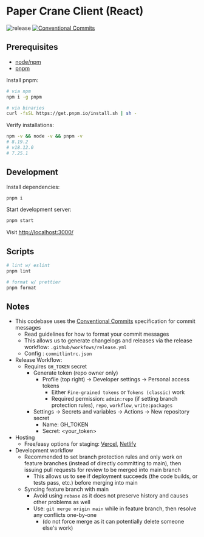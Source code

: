 # Paper Crane Client (React)

![release](https://github.com/Debora-k/Paper_Crane_front-end/actions/workflows/release.yml/badge.svg)
[![Conventional Commits](https://img.shields.io/badge/Conventional%20Commits-1.0.0-%23fe5196)](https://conventionalcommits.org/)

## Prerequisites

- [node/npm](http://nodejs.org/)
- [pnpm](https://pnpm.io/)

Install pnpm:

```bash
# via npm
npm i -g pnpm

# via binaries
curl -fsSL https://get.pnpm.io/install.sh | sh -
```

Verify installations:

```bash
npm -v && node -v && pnpm -v
# 8.19.2
# v18.12.0
# 7.25.1
```

## Development

Install dependencies:

```bash
pnpm i
```

Start development server:

```bash
pnpm start
```

Visit [http://localhost:3000/](http://localhost:3000/)

## Scripts

```bash
# lint w/ eslint
pnpm lint

# format w/ prettier
pnpm format
```

## Notes

- This codebase uses the [Conventional Commits](https://conventionalcommits.org/) specification for commit messages
  - Read guidelines for how to format your commit messages
  - This allows us to generate changelogs and releases via the release workflow: `.github/workfows/release.yml`
  - Config : `commitlintrc.json`
- Release Workflow:
  - Requires `GH_TOKEN` secret
    - Generate token (repo owner only)
      - Profile (top right) -> Developer settings -> Personal access tokens
        - Either `Fine-grained tokens` or `Tokens (classic)` work
        - Required permission: `admin:repo` (if setting branch protection rules), `repo`, `workflow`, `write:packages`
    - Settings -> Secrets and variables -> Actions -> New repository secret
      - Name: GH_TOKEN
      - Secret: <your_token>
- Hosting
  - Free/easy options for staging: [Vercel](https://vercel.com/), [Netlify](https://www.netlify.com/)
- Development workflow
  - Recommended to set branch protection rules and only work on feature branches (instead of directly committing to main), then issuing pull requests for review to be merged into main branch
    - This allows us to see if deployment succeeds (the code builds, or tests pass, etc.) before merging into main
  - Syncing feature branch with main
    - Avoid using `rebase` as it does not preserve history and causes other problems as well
    - Use: `git merge origin main` while in feature branch, then resolve any conflicts one-by-one
      - (do not force merge as it can potentially delete someone else's work)
